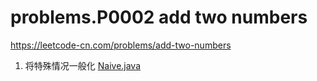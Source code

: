# problems.P0002 add two numbers

https://leetcode-cn.com/problems/add-two-numbers

1. 将特殊情况一般化 [Naive.java](./Naive.java)
